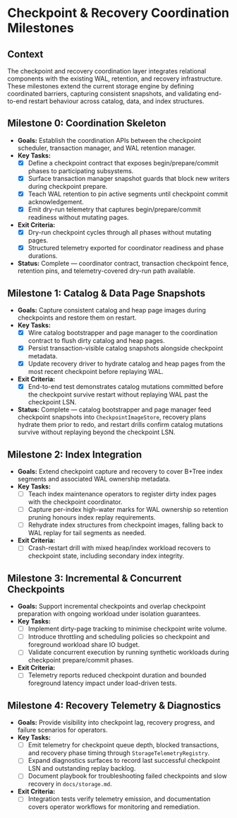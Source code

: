# Checkpoint & Recovery Coordination Milestones

## Context
The checkpoint and recovery coordination layer integrates relational components with the existing WAL, retention, and recovery infrastructure. These milestones extend the current storage engine by defining coordinated barriers, capturing consistent snapshots, and validating end-to-end restart behaviour across catalog, data, and index structures.

## Milestone 0: Coordination Skeleton
- **Goals:** Establish the coordination APIs between the checkpoint scheduler, transaction manager, and WAL retention manager.
- **Key Tasks:**
  - [x] Define a checkpoint contract that exposes begin/prepare/commit phases to participating subsystems.
  - [x] Surface transaction manager snapshot guards that block new writers during checkpoint prepare.
  - [x] Teach WAL retention to pin active segments until checkpoint commit acknowledgement.
  - [x] Emit dry-run telemetry that captures begin/prepare/commit readiness without mutating pages.
- **Exit Criteria:**
  - [x] Dry-run checkpoint cycles through all phases without mutating pages.
  - [x] Structured telemetry exported for coordinator readiness and phase durations.
- **Status:** Complete — coordinator contract, transaction checkpoint fence, retention pins, and telemetry-covered dry-run path available.

## Milestone 1: Catalog & Data Page Snapshots
- **Goals:** Capture consistent catalog and heap page images during checkpoints and restore them on restart.
- **Key Tasks:**
  - [x] Wire catalog bootstrapper and page manager to the coordination contract to flush dirty catalog and heap pages.
  - [x] Persist transaction-visible catalog snapshots alongside checkpoint metadata.
  - [x] Update recovery driver to hydrate catalog and heap pages from the most recent checkpoint before replaying WAL.
- **Exit Criteria:**
  - [x] End-to-end test demonstrates catalog mutations committed before the checkpoint survive restart without replaying WAL past the checkpoint LSN.
- **Status:** Complete — catalog bootstrapper and page manager feed checkpoint snapshots into `CheckpointImageStore`, recovery plans hydrate them prior to redo, and restart drills confirm catalog mutations survive without replaying beyond the checkpoint LSN.

## Milestone 2: Index Integration
- **Goals:** Extend checkpoint capture and recovery to cover B+Tree index segments and associated WAL ownership metadata.
- **Key Tasks:**
  - [ ] Teach index maintenance operators to register dirty index pages with the checkpoint coordinator.
  - [ ] Capture per-index high-water marks for WAL ownership so retention pruning honours index replay requirements.
  - [ ] Rehydrate index structures from checkpoint images, falling back to WAL replay for tail segments as needed.
- **Exit Criteria:**
  - [ ] Crash-restart drill with mixed heap/index workload recovers to checkpoint state, including secondary index integrity.

## Milestone 3: Incremental & Concurrent Checkpoints
- **Goals:** Support incremental checkpoints and overlap checkpoint preparation with ongoing workload under isolation guarantees.
- **Key Tasks:**
  - [ ] Implement dirty-page tracking to minimise checkpoint write volume.
  - [ ] Introduce throttling and scheduling policies so checkpoint and foreground workload share IO budget.
  - [ ] Validate concurrent execution by running synthetic workloads during checkpoint prepare/commit phases.
- **Exit Criteria:**
  - [ ] Telemetry reports reduced checkpoint duration and bounded foreground latency impact under load-driven tests.

## Milestone 4: Recovery Telemetry & Diagnostics
- **Goals:** Provide visibility into checkpoint lag, recovery progress, and failure scenarios for operators.
- **Key Tasks:**
  - [ ] Emit telemetry for checkpoint queue depth, blocked transactions, and recovery phase timing through `StorageTelemetryRegistry`.
  - [ ] Expand diagnostics surfaces to record last successful checkpoint LSN and outstanding replay backlog.
  - [ ] Document playbook for troubleshooting failed checkpoints and slow recovery in `docs/storage.md`.
- **Exit Criteria:**
  - [ ] Integration tests verify telemetry emission, and documentation covers operator workflows for monitoring and remediation.
